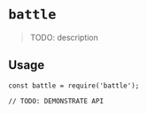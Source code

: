 # `battle`

> TODO: description

## Usage

```
const battle = require('battle');

// TODO: DEMONSTRATE API
```
